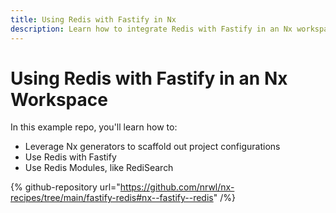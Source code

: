 ```yaml
---
title: Using Redis with Fastify in Nx
description: Learn how to integrate Redis with Fastify in an Nx workspace, including project scaffolding, basic Redis integration, and using Redis modules like RediSearch.
---
```


# Using Redis with Fastify in an Nx Workspace

In this example repo, you'll learn how to:

- Leverage Nx generators to scaffold out project configurations
- Use Redis with Fastify
- Use Redis Modules, like RediSearch

{% github-repository url="https://github.com/nrwl/nx-recipes/tree/main/fastify-redis#nx--fastify--redis" /%}
